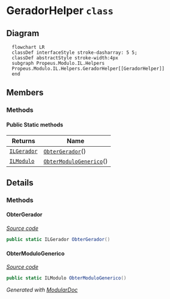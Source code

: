 # GeradorHelper `class`

## Diagram
```mermaid
  flowchart LR
  classDef interfaceStyle stroke-dasharray: 5 5;
  classDef abstractStyle stroke-width:4px
  subgraph Propeus.Modulo.IL.Helpers
  Propeus.Modulo.IL.Helpers.GeradorHelper[[GeradorHelper]]
  end
```

## Members
### Methods
#### Public Static methods
| Returns | Name |
| --- | --- |
| [`ILGerador`](../geradores/ILGerador.md) | [`ObterGerador`](#obtergerador)() |
| [`ILModulo`](../geradores/ILModulo.md) | [`ObterModuloGenerico`](#obtermodulogenerico)() |

## Details
### Methods
#### ObterGerador
[*Source code*](https://github.com///blob//src/Propeus.Modulo.IL/Helpers/GeradorHelper.cs#L11)
```csharp
public static ILGerador ObterGerador()
```

#### ObterModuloGenerico
[*Source code*](https://github.com///blob//src/Propeus.Modulo.IL/Helpers/GeradorHelper.cs#L18)
```csharp
public static ILModulo ObterModuloGenerico()
```

*Generated with* [*ModularDoc*](https://github.com/hailstorm75/ModularDoc)
